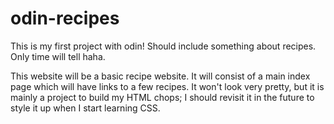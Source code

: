 # odin-recipes
This is my first project with odin! Should include something about recipes. Only time will tell haha. 

This website will be a basic recipe website. It will consist of a main index page which will have links to a few recipes. It won't look very pretty, but it is mainly a project to build my HTML chops; I should revisit it in the future to style it up when I start learning CSS.
